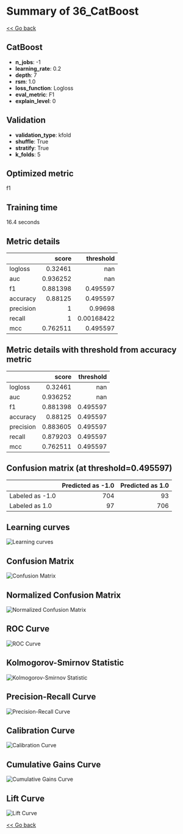 # Summary of 36_CatBoost

[<< Go back](../README.md)


## CatBoost
- **n_jobs**: -1
- **learning_rate**: 0.2
- **depth**: 7
- **rsm**: 1.0
- **loss_function**: Logloss
- **eval_metric**: F1
- **explain_level**: 0

## Validation
 - **validation_type**: kfold
 - **shuffle**: True
 - **stratify**: True
 - **k_folds**: 5

## Optimized metric
f1

## Training time

16.4 seconds

## Metric details
|           |    score |    threshold |
|:----------|---------:|-------------:|
| logloss   | 0.32461  | nan          |
| auc       | 0.936252 | nan          |
| f1        | 0.881398 |   0.495597   |
| accuracy  | 0.88125  |   0.495597   |
| precision | 1        |   0.99698    |
| recall    | 1        |   0.00168422 |
| mcc       | 0.762511 |   0.495597   |


## Metric details with threshold from accuracy metric
|           |    score |   threshold |
|:----------|---------:|------------:|
| logloss   | 0.32461  |  nan        |
| auc       | 0.936252 |  nan        |
| f1        | 0.881398 |    0.495597 |
| accuracy  | 0.88125  |    0.495597 |
| precision | 0.883605 |    0.495597 |
| recall    | 0.879203 |    0.495597 |
| mcc       | 0.762511 |    0.495597 |


## Confusion matrix (at threshold=0.495597)
|                 |   Predicted as -1.0 |   Predicted as 1.0 |
|:----------------|--------------------:|-------------------:|
| Labeled as -1.0 |                 704 |                 93 |
| Labeled as 1.0  |                  97 |                706 |

## Learning curves
![Learning curves](learning_curves.png)
## Confusion Matrix

![Confusion Matrix](confusion_matrix.png)


## Normalized Confusion Matrix

![Normalized Confusion Matrix](confusion_matrix_normalized.png)


## ROC Curve

![ROC Curve](roc_curve.png)


## Kolmogorov-Smirnov Statistic

![Kolmogorov-Smirnov Statistic](ks_statistic.png)


## Precision-Recall Curve

![Precision-Recall Curve](precision_recall_curve.png)


## Calibration Curve

![Calibration Curve](calibration_curve_curve.png)


## Cumulative Gains Curve

![Cumulative Gains Curve](cumulative_gains_curve.png)


## Lift Curve

![Lift Curve](lift_curve.png)



[<< Go back](../README.md)

